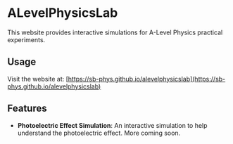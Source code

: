 # ALevelPhysicsLab

This website provides interactive simulations for A-Level Physics practical experiments.

## Usage

Visit the website at: [https://sb-phys.github.io/alevelphysicslab](https://sb-phys.github.io/alevelphysicslab)

## Features

- **Photoelectric Effect Simulation**: An interactive simulation to help understand the photoelectric effect. More coming soon.

